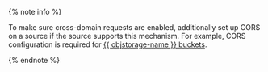 {% note info %}

To make sure cross-domain requests are enabled, additionally set up CORS on a source if the source supports this mechanism. For example, CORS configuration is required for [{{ objstorage-name }} buckets](../../storage/operations/buckets/cors.md).

{% endnote %}